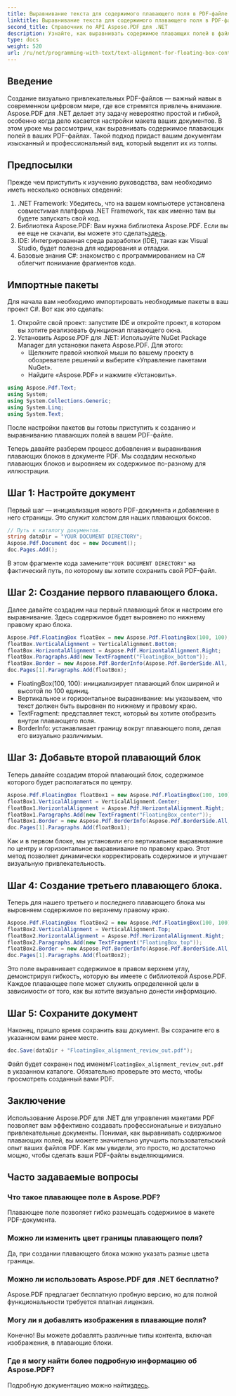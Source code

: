 ```yaml
---
title: Выравнивание текста для содержимого плавающего поля в PDF-файле
linktitle: Выравнивание текста для содержимого плавающего поля в PDF-файле
second_title: Справочник по API Aspose.PDF для .NET
description: Узнайте, как выравнивать содержимое плавающих полей в файлах PDF с помощью Aspose.PDF для .NET. Создавайте потрясающие документы с профессиональными макетами.
type: docs
weight: 520
url: /ru/net/programming-with-text/text-alignment-for-floating-box-contents/
---
```

## Введение

Создание визуально привлекательных PDF-файлов — важный навык в современном цифровом мире, где все стремятся привлечь внимание. Aspose.PDF для .NET делает эту задачу невероятно простой и гибкой, особенно когда дело касается настройки макета ваших документов. В этом уроке мы рассмотрим, как выравнивать содержимое плавающих полей в ваших PDF-файлах. Такой подход придаст вашим документам изысканный и профессиональный вид, который выделит их из толпы.

## Предпосылки

Прежде чем приступить к изучению руководства, вам необходимо иметь несколько основных сведений:

1. .NET Framework: Убедитесь, что на вашем компьютере установлена совместимая платформа .NET Framework, так как именно там вы будете запускать свой код.
2.  Библиотека Aspose.PDF: Вам нужна библиотека Aspose.PDF. Если вы ее еще не скачали, вы можете это сделать[здесь](https://releases.aspose.com/pdf/net/).
3. IDE: Интегрированная среда разработки (IDE), такая как Visual Studio, будет полезна для кодирования и отладки.
4. Базовые знания C#: знакомство с программированием на C# облегчит понимание фрагментов кода.

## Импортные пакеты

Для начала вам необходимо импортировать необходимые пакеты в ваш проект C#. Вот как это сделать:

1. Откройте свой проект: запустите IDE и откройте проект, в котором вы хотите реализовать функционал плавающего окна.
2. Установить Aspose.PDF для .NET: Используйте NuGet Package Manager для установки пакета Aspose.PDF. Для этого:
   - Щелкните правой кнопкой мыши по вашему проекту в обозревателе решений и выберите «Управление пакетами NuGet».
   - Найдите «Aspose.PDF» и нажмите «Установить».
   
```csharp
using Aspose.Pdf.Text;
using System;
using System.Collections.Generic;
using System.Linq;
using System.Text;
```

После настройки пакетов вы готовы приступить к созданию и выравниванию плавающих полей в вашем PDF-файле.

Теперь давайте разберем процесс добавления и выравнивания плавающих блоков в документе PDF. Мы создадим несколько плавающих блоков и выровняем их содержимое по-разному для иллюстрации.

## Шаг 1: Настройте документ

Первый шаг — инициализация нового PDF-документа и добавление в него страницы. Это служит холстом для наших плавающих боксов.

```csharp
// Путь к каталогу документов.
string dataDir = "YOUR DOCUMENT DIRECTORY";
Aspose.Pdf.Document doc = new Document();
doc.Pages.Add();
```

 В этом фрагменте кода замените`"YOUR DOCUMENT DIRECTORY"` на фактический путь, по которому вы хотите сохранить свой PDF-файл.

## Шаг 2: Создание первого плавающего блока.

Далее давайте создадим наш первый плавающий блок и настроим его выравнивание. Здесь содержимое будет выровнено по нижнему правому краю блока.

```csharp
Aspose.Pdf.FloatingBox floatBox = new Aspose.Pdf.FloatingBox(100, 100);
floatBox.VerticalAlignment = VerticalAlignment.Bottom;
floatBox.HorizontalAlignment = Aspose.Pdf.HorizontalAlignment.Right;
floatBox.Paragraphs.Add(new TextFragment("FloatingBox_bottom"));
floatBox.Border = new Aspose.Pdf.BorderInfo(Aspose.Pdf.BorderSide.All, Aspose.Pdf.Color.Blue);
doc.Pages[1].Paragraphs.Add(floatBox);
```

- FloatingBox(100, 100): инициализирует плавающий блок шириной и высотой по 100 единиц.
- Вертикальное и горизонтальное выравнивание: мы указываем, что текст должен быть выровнен по нижнему и правому краю.
- TextFragment: представляет текст, который вы хотите отобразить внутри плавающего поля.
- BorderInfo: устанавливает границу вокруг плавающего поля, делая его визуально различимым.

## Шаг 3: Добавьте второй плавающий блок

Теперь давайте создадим второй плавающий блок, содержимое которого будет располагаться по центру.

```csharp
Aspose.Pdf.FloatingBox floatBox1 = new Aspose.Pdf.FloatingBox(100, 100);
floatBox1.VerticalAlignment = VerticalAlignment.Center;
floatBox1.HorizontalAlignment = Aspose.Pdf.HorizontalAlignment.Right;
floatBox1.Paragraphs.Add(new TextFragment("FloatingBox_center"));
floatBox1.Border = new Aspose.Pdf.BorderInfo(Aspose.Pdf.BorderSide.All, Aspose.Pdf.Color.Blue);
doc.Pages[1].Paragraphs.Add(floatBox1);
```

Как и в первом блоке, мы установили его вертикальное выравнивание по центру и горизонтальное выравнивание по правому краю. Этот метод позволяет динамически корректировать содержимое и улучшает визуальную привлекательность.

## Шаг 4: Создание третьего плавающего блока.

Теперь для нашего третьего и последнего плавающего блока мы выровняем содержимое по верхнему правому краю.

```csharp
Aspose.Pdf.FloatingBox floatBox2 = new Aspose.Pdf.FloatingBox(100, 100);
floatBox2.VerticalAlignment = VerticalAlignment.Top;
floatBox2.HorizontalAlignment = Aspose.Pdf.HorizontalAlignment.Right;
floatBox2.Paragraphs.Add(new TextFragment("FloatingBox_top"));
floatBox2.Border = new Aspose.Pdf.BorderInfo(Aspose.Pdf.BorderSide.All, Aspose.Pdf.Color.Blue);
doc.Pages[1].Paragraphs.Add(floatBox2);
```

Это поле выравнивает содержимое в правом верхнем углу, демонстрируя гибкость, которую вы имеете с библиотекой Aspose.PDF. Каждое плавающее поле может служить определенной цели в зависимости от того, как вы хотите визуально донести информацию.

## Шаг 5: Сохраните документ

Наконец, пришло время сохранить ваш документ. Вы сохраните его в указанном вами ранее месте.

```csharp
doc.Save(dataDir + "FloatingBox_alignment_review_out.pdf");
```

 Файл будет сохранен под именем`FloatingBox_alignment_review_out.pdf` в указанном каталоге. Обязательно проверьте это место, чтобы просмотреть созданный вами PDF.

## Заключение

Использование Aspose.PDF для .NET для управления макетами PDF позволяет вам эффективно создавать профессиональные и визуально привлекательные документы. Понимая, как выравнивать содержимое плавающих полей, вы можете значительно улучшить пользовательский опыт ваших файлов PDF. Как мы увидели, это просто, но достаточно мощно, чтобы сделать ваши PDF-файлы выделяющимися.

## Часто задаваемые вопросы

### Что такое плавающее поле в Aspose.PDF?  
Плавающее поле позволяет гибко размещать содержимое в макете PDF-документа.

### Можно ли изменить цвет границы плавающего поля?  
Да, при создании плавающего блока можно указать разные цвета границы.

### Можно ли использовать Aspose.PDF для .NET бесплатно?  
Aspose.PDF предлагает бесплатную пробную версию, но для полной функциональности требуется платная лицензия.

### Могу ли я добавлять изображения в плавающие поля?  
Конечно! Вы можете добавлять различные типы контента, включая изображения, в плавающие блоки.

### Где я могу найти более подробную информацию об Aspose.PDF?  
 Подробную документацию можно найти[здесь](https://reference.aspose.com/pdf/net/).